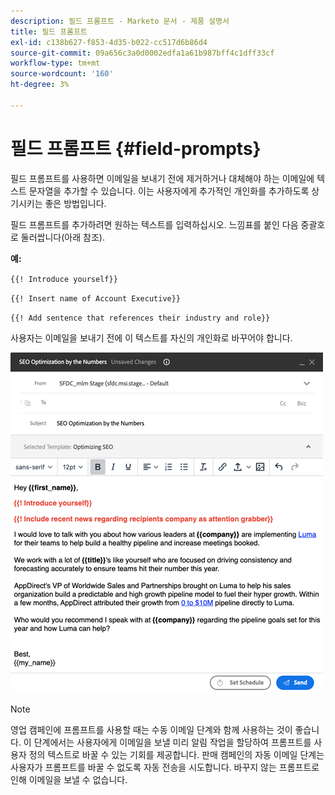 ```yaml
---
description: 필드 프롬프트 - Marketo 문서 - 제품 설명서
title: 필드 프롬프트
exl-id: c138b627-f853-4d35-b022-cc517d6b86d4
source-git-commit: 09a656c3a0d0002edfa1a61b987bff4c1dff33cf
workflow-type: tm+mt
source-wordcount: '160'
ht-degree: 3%

---
```


# 필드 프롬프트 {#field-prompts}

필드 프롬프트를 사용하면 이메일을 보내기 전에 제거하거나 대체해야 하는 이메일에 텍스트 문자열을 추가할 수 있습니다. 이는 사용자에게 추가적인 개인화를 추가하도록 상기시키는 좋은 방법입니다.

필드 프롬프트를 추가하려면 원하는 텍스트를 입력하십시오. 느낌표를 붙인 다음 중괄호로 둘러쌉니다(아래 참조).

**예:**

`{{! Introduce yourself}}`

`{{! Insert name of Account Executive}}`

`{{! Add sentence that references their industry and role}}`

<p>사용자는 이메일을 보내기 전에 이 텍스트를 자신의 개인화로 바꾸어야 합니다.

![](assets/field-prompts-1.png)

>[!NOTE]
>
>영업 캠페인에 프롬프트를 사용할 때는 수동 이메일 단계와 함께 사용하는 것이 좋습니다. 이 단계에서는 사용자에게 이메일을 보낼 미리 알림 작업을 할당하여 프롬프트를 사용자 정의 텍스트로 바꿀 수 있는 기회를 제공합니다. 판매 캠페인의 자동 이메일 단계는 사용자가 프롬프트를 바꿀 수 없도록 자동 전송을 시도합니다. 바꾸지 않는 프롬프트로 인해 이메일을 보낼 수 없습니다.
